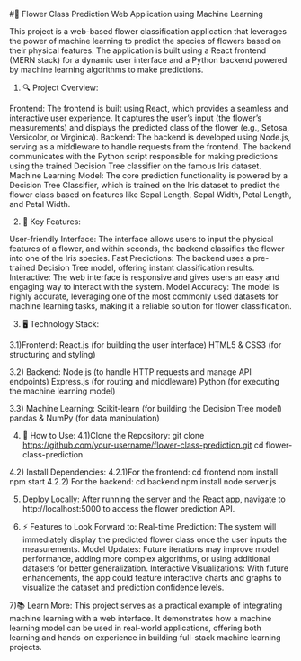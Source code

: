 #🌸 Flower Class Prediction Web Application using Machine Learning

This project is a web-based flower classification application that leverages the power of machine learning to predict the species of flowers based on their physical features. The application is built using a React frontend (MERN stack) for a dynamic user interface and a Python backend powered by machine learning algorithms to make predictions.

1) 🔍 Project Overview:

Frontend: The frontend is built using React, which provides a seamless and interactive user experience. It captures the user’s input (the flower’s measurements) and displays the predicted class of the flower (e.g., Setosa, Versicolor, or Virginica).
Backend: The backend is developed using Node.js, serving as a middleware to handle requests from the frontend. The backend communicates with the Python script responsible for making predictions using the trained Decision Tree classifier on the famous Iris dataset.
Machine Learning Model: The core prediction functionality is powered by a Decision Tree Classifier, which is trained on the Iris dataset to predict the flower class based on features like Sepal Length, Sepal Width, Petal Length, and Petal Width.

2) 🧠 Key Features:

User-friendly Interface: The interface allows users to input the physical features of a flower, and within seconds, the backend classifies the flower into one of the Iris species.
Fast Predictions: The backend uses a pre-trained Decision Tree model, offering instant classification results.
Interactive: The web interface is responsive and gives users an easy and engaging way to interact with the system.
Model Accuracy: The model is highly accurate, leveraging one of the most commonly used datasets for machine learning tasks, making it a reliable solution for flower classification.

3) 🖥️ Technology Stack:

3.1)Frontend:
React.js (for building the user interface)
HTML5 & CSS3 (for structuring and styling)

3.2) Backend:
Node.js (to handle HTTP requests and manage API endpoints)
Express.js (for routing and middleware)
Python (for executing the machine learning model)

3.3) Machine Learning:
Scikit-learn (for building the Decision Tree model)
pandas & NumPy (for data manipulation)

4) 🚀 How to Use:
4.1)Clone the Repository:
git clone https://github.com/your-username/flower-class-prediction.git
cd flower-class-prediction

4.2) Install Dependencies:
4.2.1)For the frontend:
cd frontend
npm install
npm start
4.2.2) For the backend:
cd backend
npm install
node server.js

5) Deploy Locally: After running the server and the React app, navigate to http://localhost:5000 to access the flower prediction API.


6) ⚡ Features to Look Forward to:
Real-time Prediction: The system will immediately display the predicted flower class once the user inputs the measurements.
Model Updates: Future iterations may improve model performance, adding more complex algorithms, or using additional datasets for better generalization.
Interactive Visualizations: With future enhancements, the app could feature interactive charts and graphs to visualize the dataset and prediction confidence levels.

7)📚 Learn More:
This project serves as a practical example of integrating machine learning with a web interface. It demonstrates how a machine learning model can be used in real-world applications, offering both learning and hands-on experience in building full-stack machine learning projects.
